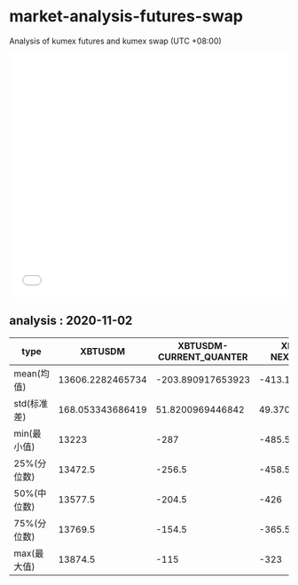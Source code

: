 # market-analysis-futures-swap
Analysis of kumex futures and kumex swap (UTC +08:00)

<iframe width="100%" height="440" src="./data.html" frameborder="no" border="0" scrolling="no"></iframe>

## analysis : 2020-11-02

type|XBTUSDM|XBTUSDM-CURRENT_QUANTER|XBTUSDM-NEXT_QUANTER|
---|---|---|---
mean(均值) | 13606.2282465734 | -203.890917653923 | -413.106914172979
std(标准差) | 168.053343686419 | 51.8200969446842 | 49.3708874769788
min(最小值) | 13223 | -287 | -485.5
25%(分位数) | 13472.5 | -256.5 | -458.5
50%(中位数) | 13577.5 | -204.5 | -426
75%(分位数) | 13769.5 | -154.5 | -365.5
max(最大值) | 13874.5 | -115 | -323
